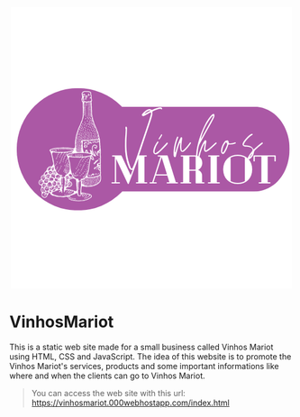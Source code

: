 <p align="center">
  <img src="/src/img/Logo.png" alt="Logo Vinhos Mariot">
</p>

# VinhosMariot
This is a static web site made for a small business called Vinhos Mariot using HTML, CSS and JavaScript. The idea of this website is to promote the Vinhos Mariot's services, products and some important informations like where and when the clients can go to Vinhos Mariot.

> You can access the web site with this url: https://vinhosmariot.000webhostapp.com/index.html
